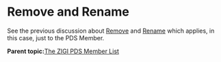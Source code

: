 # Remove and Rename

See the previous discussion about [Remove](#_Remove_(RM)_1) and [Rename](#_Rename_(RN)) which applies, in this case, just to the PDS Member.

**Parent topic:**[The ZIGI PDS Member List](zOS_ISPF_Git_Interface_Users_Guide_V3R0_the_zigi_pds_member_list.html)

